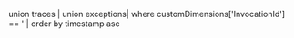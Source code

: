 union traces | union exceptions| where customDimensions['InvocationId'] == '<operation id>'| order by timestamp asc